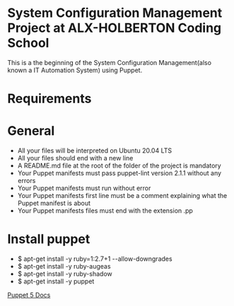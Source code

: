 # System Configuration Management Project at ALX-HOLBERTON Coding School
This is a the beginning of the System Configuration Management(also known a IT Automation System) using Puppet.

# Requirements
# General
* All your files will be interpreted on Ubuntu 20.04 LTS
* All your files should end with a new line
* A README.md file at the root of the folder of the project is mandatory
* Your Puppet manifests must pass puppet-lint version 2.1.1 without any errors
* Your Puppet manifests must run without error
* Your Puppet manifests first line must be a comment explaining what the Puppet manifest is about
* Your Puppet manifests files must end with the extension .pp

# Install puppet
* $ apt-get install -y ruby=1:2.7+1 --allow-downgrades
* $ apt-get install -y ruby-augeas
* $ apt-get install -y ruby-shadow
* $ apt-get install -y puppet

[Puppet 5 Docs](https://alx-intranet.hbtn.io/rltoken/u-eUjjYAqDDoxYFeyrA3GA)